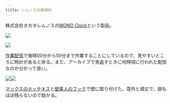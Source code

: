 ```yaml
---
title: レムノスの掛時計
---
```

株式会社タカタレムノスの[MONO Clock](https://www.amazon.co.jp/dp/B004UIT8BK)という製品。

![](https://lh3.googleusercontent.com/wtATSNdRQmsF2eq4y1ZFzov6ULNPlbCbRxvaGSym_3JMMQ2Oxn6T1-4IAQw9r-hY4rPFACQQMZgDSwIw0wj4-A05FKu9_YvHW7D2DiTV0VjiNI9v77sZTrld8A2kpBi-AaazHX1tm_Jo3ICpTg)

![](https://lh5.googleusercontent.com/g5rhNDrSKF9jbTFtyfE42_iVla1DrTS8nhbGvYHcYcxRQgLvn_pXKvyMdouxjsSWnMkQdYJw80eQ7PWy9ugxtPpvqeEsZyw-L1gR1IQ7nlXnegJMus1J5zfPxCno4BdgiSit5akLUDr3PLU2MA)

[作業配信](https://www.youtube.com/channel/UC5s-KpSDGzxWPWNv94PnJHw)で毎時00分から50分まで作業することにしているので、見やすいところに時計があると捗る。また、アーカイブで見返すときに何時頃に行われた配信なのか分かって良い。

![](https://lh4.googleusercontent.com/AxGTy0C4nPlMvGFgAPxt0SgUbH0BkdYGDKEfvkUybp8rl35Jr9N48cCQ7-OaUbliNDCJjS_h1MLzKdcXte1l1Xl-GQmtuOJJiPz0zH3vwGiPpyuTRT_YxXka9iFJMUK1TXPrni4pW6OpFE226Q)![](https://lh3.googleusercontent.com/mwSDEV5yyvH6PfhZ5CBak4M5H8xon-uDMr2EzoZB42injZ-r4cuWWKltdzgS_eodSYdyhsuZbKHCv0DmgATbeQgIEtB3if3Cj-SI9F7rg3EkoS6KSgVcw8Uw1e50hUZHe2tgg_Msc1FanEPlYw)

[マックスのホッチキス](https://www.amazon.co.jp/dp/B000O9WRWG)と[壁美人のフック](https://www.amazon.co.jp/dp/B00CU78TDG)で壁に取り付けた。意外と頑丈で、跡もほぼ残らないので助かる。
